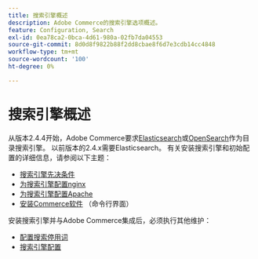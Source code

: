 ```yaml
---
title: 搜索引擎概述
description: Adobe Commerce的搜索引擎选项概述。
feature: Configuration, Search
exl-id: 0ea78ca2-0bca-4d61-980a-02fb7da04553
source-git-commit: 8d0d8f9822b88f2dd8cbae8f6d7e3cdb14cc4848
workflow-type: tm+mt
source-wordcount: '100'
ht-degree: 0%

---
```


# 搜索引擎概述

从版本2.4.4开始，Adobe Commerce要求[Elasticsearch]或[OpenSearch]作为目录搜索引擎。 以前版本的2.4.x需要Elasticsearch。 有关安装搜索引擎和初始配置的详细信息，请参阅以下主题：

- [搜索引擎先决条件](../../installation/prerequisites/search-engine/overview.md)
- [为搜索引擎配置nginx](../../installation/prerequisites/search-engine/configure-nginx.md)
- [为搜索引擎配置Apache](../../installation/prerequisites/search-engine/configure-apache.md)
- [安装Commerce软件](../../installation/composer.md) （命令行界面）

安装搜索引擎并与Adobe Commerce集成后，必须执行其他维护：

- [配置搜索停用词](search-stopwords.md)
- [搜索引擎配置](configure-search-engine.md)

<!-- Link Definitions -->

[Elasticsearch]: https://www.elastic.co
[OpenSearch]: https://opensearch.org/docs/latest/opensearch/install/index/
